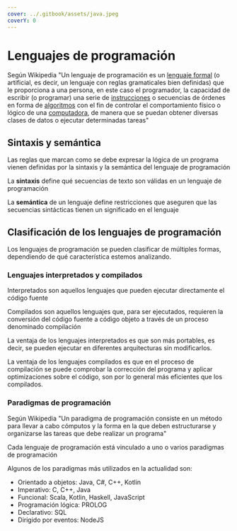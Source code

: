 ```yaml
---
cover: ../.gitbook/assets/java.jpeg
coverY: 0
---
```


# Lenguajes de programación

Según Wikipedia "Un lenguaje de programación es un [lenguaje ](https://es.wikipedia.org/wiki/Lenguaje\_formal)[formal](https://es.wikipedia.org/wiki/Lenguaje\_formal) (o artificial, es decir, un lenguaje con reglas gramaticales bien definidas) que le proporciona a una persona, en este caso el programador, la capacidad de escribir (o programar) una serie de [instrucciones](https://es.wikipedia.org/wiki/Instrucci%C3%B3n\_\(inform%C3%A1tica\)) o secuencias de órdenes en forma de [algoritmos](https://es.wikipedia.org/wiki/Algoritmo) con el fin de controlar el comportamiento físico o lógico de una [computadora](https://es.wikipedia.org/wiki/Computadora), de manera que se puedan obtener diversas clases de datos o ejecutar determinadas tareas"​

## Sintaxis y semántica

Las reglas que marcan como se debe expresar la lógica de un programa vienen definidas por la sintaxis y la semántica del lenguaje de programación​

La **sintaxis** define qué secuencias de texto son válidas en un lenguaje de programación​

La **semántica** de un lenguaje define restricciones que aseguren que las secuencias sintácticas tienen un significado en el lenguaje​

## Clasificación de los lenguajes de programación

Los lenguajes de programación se pueden clasificar de múltiples formas, dependiendo de qué característica estemos analizando.

### Lenguajes interpretados y compilados​

Interpretados son aquellos lenguajes que pueden ejecutar directamente el código fuente​

Compilados son aquellos lenguajes que, para ser ejecutados, requieren la conversión del código fuente a código objeto a través de un proceso denominado compilación​

La ventaja de los lenguajes interpretados es que son más portables, es decir, se pueden ejecutar en diferentes arquitecturas sin modificarlos.​

La ventaja de los lenguajes compilados es que en el proceso de compilación se puede comprobar la corrección del programa y aplicar optimizaciones sobre el código, son por lo general más eficientes que los compilados.​

### Paradigmas de programación

Según Wikipedia "Un paradigma de programación consiste en un método para llevar a cabo cómputos y la forma en la que deben estructurarse y organizarse las tareas que debe realizar un programa"​

Cada lenguaje de programación está vinculado a uno o varios paradigmas de programación​

Algunos de los paradigmas más utilizados en la actualidad son:

* Orientado a objetos: Java, C#, C++, Kotlin
* Imperativo: C, C++, Java
* Funcional: Scala, Kotlin, Haskell, JavaScript
* Programación lógica: PROLOG
* Declarativo: SQL
* Dirigido por eventos: NodeJS

